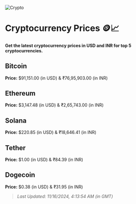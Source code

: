 
![Crypto](https://www.techguide.com.au/wp-content/uploads/2020/11/crypto3.jpeg)

# Cryptocurrency Prices 🪙📈

#### Get the latest cryptocurrency prices in USD and INR for top 5 cryptocurrencies.

## Bitcoin

**Price:** $91,151.00 (in USD) & ₹76,95,903.00 (in INR)

## Ethereum

**Price:** $3,147.48 (in USD) & ₹2,65,743.00 (in INR)

## Solana

**Price:** $220.85 (in USD) & ₹18,646.41 (in INR)

## Tether

**Price:** $1.00 (in USD) & ₹84.39 (in INR)

## Dogecoin

**Price:** $0.38 (in USD) & ₹31.95 (in INR)

> _Last Updated: 11/16/2024, 4:13:54 AM (in GMT)_
